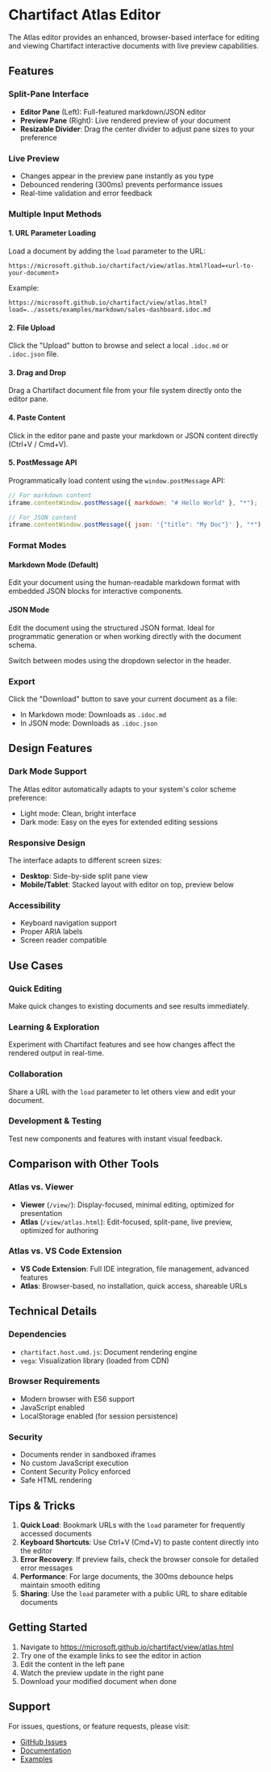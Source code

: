 # Chartifact Atlas Editor

The Atlas editor provides an enhanced, browser-based interface for editing and viewing Chartifact interactive documents with live preview capabilities.

## Features

### Split-Pane Interface
- **Editor Pane** (Left): Full-featured markdown/JSON editor
- **Preview Pane** (Right): Live rendered preview of your document
- **Resizable Divider**: Drag the center divider to adjust pane sizes to your preference

### Live Preview
- Changes appear in the preview pane instantly as you type
- Debounced rendering (300ms) prevents performance issues
- Real-time validation and error feedback

### Multiple Input Methods

#### 1. URL Parameter Loading
Load a document by adding the `load` parameter to the URL:
```
https://microsoft.github.io/chartifact/view/atlas.html?load=<url-to-your-document>
```

Example:
```
https://microsoft.github.io/chartifact/view/atlas.html?load=../assets/examples/markdown/sales-dashboard.idoc.md
```

#### 2. File Upload
Click the "Upload" button to browse and select a local `.idoc.md` or `.idoc.json` file.

#### 3. Drag and Drop
Drag a Chartifact document file from your file system directly onto the editor pane.

#### 4. Paste Content
Click in the editor pane and paste your markdown or JSON content directly (Ctrl+V / Cmd+V).

#### 5. PostMessage API
Programmatically load content using the `window.postMessage` API:

```javascript
// For markdown content
iframe.contentWindow.postMessage({ markdown: "# Hello World" }, "*");

// For JSON content
iframe.contentWindow.postMessage({ json: '{"title": "My Doc"}' }, "*");
```

### Format Modes

#### Markdown Mode (Default)
Edit your document using the human-readable markdown format with embedded JSON blocks for interactive components.

#### JSON Mode
Edit the document using the structured JSON format. Ideal for programmatic generation or when working directly with the document schema.

Switch between modes using the dropdown selector in the header.

### Export

Click the "Download" button to save your current document as a file:
- In Markdown mode: Downloads as `.idoc.md`
- In JSON mode: Downloads as `.idoc.json`

## Design Features

### Dark Mode Support
The Atlas editor automatically adapts to your system's color scheme preference:
- Light mode: Clean, bright interface
- Dark mode: Easy on the eyes for extended editing sessions

### Responsive Design
The interface adapts to different screen sizes:
- **Desktop**: Side-by-side split pane view
- **Mobile/Tablet**: Stacked layout with editor on top, preview below

### Accessibility
- Keyboard navigation support
- Proper ARIA labels
- Screen reader compatible

## Use Cases

### Quick Editing
Make quick changes to existing documents and see results immediately.

### Learning & Exploration
Experiment with Chartifact features and see how changes affect the rendered output in real-time.

### Collaboration
Share a URL with the `load` parameter to let others view and edit your document.

### Development & Testing
Test new components and features with instant visual feedback.

## Comparison with Other Tools

### Atlas vs. Viewer
- **Viewer** (`/view/`): Display-focused, minimal editing, optimized for presentation
- **Atlas** (`/view/atlas.html`): Edit-focused, split-pane, live preview, optimized for authoring

### Atlas vs. VS Code Extension
- **VS Code Extension**: Full IDE integration, file management, advanced features
- **Atlas**: Browser-based, no installation, quick access, shareable URLs

## Technical Details

### Dependencies
- `chartifact.host.umd.js`: Document rendering engine
- `vega`: Visualization library (loaded from CDN)

### Browser Requirements
- Modern browser with ES6 support
- JavaScript enabled
- LocalStorage enabled (for session persistence)

### Security
- Documents render in sandboxed iframes
- No custom JavaScript execution
- Content Security Policy enforced
- Safe HTML rendering

## Tips & Tricks

1. **Quick Load**: Bookmark URLs with the `load` parameter for frequently accessed documents
2. **Keyboard Shortcuts**: Use Ctrl+V (Cmd+V) to paste content directly into the editor
3. **Error Recovery**: If preview fails, check the browser console for detailed error messages
4. **Performance**: For large documents, the 300ms debounce helps maintain smooth editing
5. **Sharing**: Use the `load` parameter with a public URL to share editable documents

## Getting Started

1. Navigate to https://microsoft.github.io/chartifact/view/atlas.html
2. Try one of the example links to see the editor in action
3. Edit the content in the left pane
4. Watch the preview update in the right pane
5. Download your modified document when done

## Support

For issues, questions, or feature requests, please visit:
- [GitHub Issues](https://github.com/microsoft/chartifact/issues)
- [Documentation](https://microsoft.github.io/chartifact/)
- [Examples](https://microsoft.github.io/chartifact/examples)
